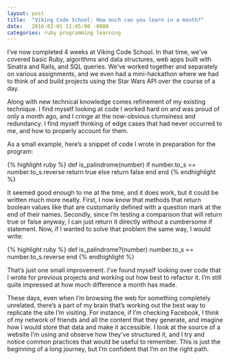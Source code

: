 ```yaml
---
layout: post
title:  "Viking Code School: How much can you learn in a month?"
date:   2016-02-01 12:45:00 -0800
categories: ruby programming learning
---
```


I’ve now completed 4 weeks at Viking Code School. In that time, we’ve covered basic Ruby, algorithms and data structures, web apps built with Sinatra and Rails, and SQL queries. We’ve worked together and separately on various assignments, and we even had a mini-hackathon where we had to think of and build projects using the Star Wars API over the course of a day.

Along with new technical knowledge comes refinement of my existing technique. I find myself looking at code I worked hard on and was proud of only a month ago, and I cringe at the now-obvious clumsiness and redundancy. I find myself thinking of edge cases that had never occurred to me, and how to properly account for them.

As a small example, here’s a snippet of code I wrote in preparation for the program:

{% highlight ruby %}
def is_palindrome(number)
  if number.to_s == number.to_s.reverse
    return true
  else
    return false
  end
end
{% endhighlight %}

It seemed good enough to me at the time, and it does work, but it could be written much more neatly. First, I now know that methods that return boolean values like that are customarily defined with a question mark at the end of their names. Secondly, since I’m testing a comparison that will return true or false anyway, I can just return it directly without a cumbersome if statement. Now, if I wanted to solve that problem the same way, I would write:

{% highlight ruby %}
def is_palindrome?(number)
  number.to_s == number.to_s.reverse
end
{% endhighlight %}

That’s just one small improvement. I’ve found myself looking over code that I wrote for previous projects and working out how best to refactor it. I’m still quite impressed at how much difference a month has made.

These days, even when I’m browsing the web for something completely unrelated, there’s a part of my brain that’s working out the best way to replicate the site I’m visiting. For instance, if I’m checking Facebook, I think of my network of friends and all the content that they generate, and imagine how I would store that data and make it accessible. I look at the source of a website I’m using and observe how they’ve structured it, and I try and notice common practices that would be useful to remember. This is just the beginning of a long journey, but I’m confident that I’m on the right path.